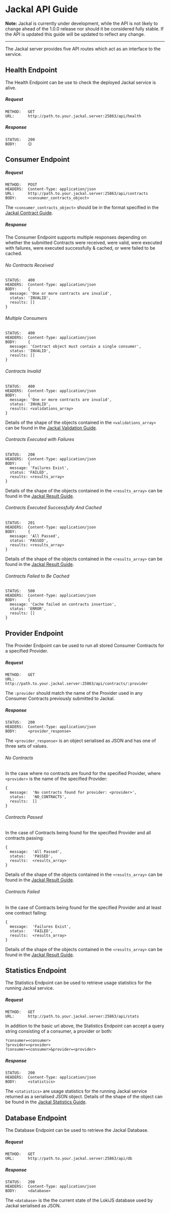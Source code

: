 # Jackal API Guide

__Note:__ Jackal is currently under development, while the API is not likely to change ahead of the 1.0.0 release nor should it be considered fully stable. If the API is updated this guide will be updated to reflect any change.

---------------

The Jackal server provides five API routes which act as an interface to the service.

## Health Endpoint

The Health Endpoint can be use to check the deployed Jackal service is alive.

##### Request

```
METHOD:   GET
URL:      http://path.to.your.jackal.server:25863/api/health
```

##### Response

```
STATUS:   200
BODY:     😊
```

## Consumer Endpoint

##### Request

```
METHOD:   POST
HEADERS:  Content-Type: application/json
URL:      http://path.to.your.jackal.server:25863/api/contracts
BODY:     <consumer_contracts_object>
```

The `<consumer_contracts_object>` should be in the format specified in the [Jackal Contract Guide](https://github.com/findmypast-oss/jackal/blob/master/docs/contract.md).

##### Response

The Consumer Endpoint supports multiple responses depending on whether the submitted Contracts were received, were valid, were executed with failures, were executed successfully & cached, or were failed to be cached.

###### No Contracts Received

```
STATUS:   400
HEADERS:  Content-Type: application/json
BODY:     {
  message: 'One or more contracts are invalid',
  status: 'INVALID',
  results: []
}
```

###### Multiple Consumers

```
STATUS:   400
HEADERS:  Content-Type: application/json
BODY:     {
  message: 'Contract object must contain a single consumer',
  status: 'INVALID',
  results: []
}
```

###### Contracts Invalid

```
STATUS:   400
HEADERS:  Content-Type: application/json
BODY:     {
  message: 'One or more contracts are invalid',
  status: 'INVALID',
  results: <validations_array>
}
```

Details of the shape of the objects contained in the `<validations_array>` can be found in the [Jackal Validation Guide](https://github.com/findmypast-oss/jackal/blob/master/docs/result.md).

###### Contracts Executed with Failures

```
STATUS:   200
HEADERS:  Content-Type: application/json
BODY:     {
  message: 'Failures Exist',
  status: 'FAILED',
  results: <results_array>
}
```

Details of the shape of the objects contained in the `<results_array>` can be found in the [Jackal Result Guide](https://github.com/findmypast-oss/jackal/blob/master/docs/result.md).

###### Contracts Executed Successfully And Cached

```
STATUS:   201
HEADERS:  Content-Type: application/json
BODY:     {
  message: 'All Passed',
  status: 'PASSED',
  results: <results_array>
}
```

Details of the shape of the objects contained in the `<results_array>` can be found in the [Jackal Result Guide](https://github.com/findmypast-oss/jackal/blob/master/docs/result.md).

###### Contracts Failed to Be Cached

```
STATUS:   500
HEADERS:  Content-Type: application/json
BODY:     {
  message: 'Cache failed on contracts insertion',
  status: 'ERROR',
  results: []
}
```

## Provider Endpoint

The Provider Endpoint can be used to run all stored Consumer Contracts for a specified Provider.

##### Request

```
METHOD:   GET
URL:      http://path.to.your.jackal.server:25863/api/contracts/:provider
```

The `:provider` should match the name of the Provider used in any Consumer Contracts previously submitted to Jackal.

##### Response

```
STATUS:   200
HEADERS:  Content-Type: application/json
BODY:     <provider_response>
```

The `<provider_response>` is an object serialised as JSON and has one of three sets of values.

###### No Contracts

In the case where no contracts are found for the specified Provider, where `<provider>` is the name of the specified Provider:

```
{
  message:  'No contracts found for provider: <provider>',
  status:   'NO_CONTRACTS',
  results:  []
}
```

###### Contracts Passed

In the case of Contracts being found for the specified Provider and all contracts passing:

```
{
  message:  'All Passed',
  status:   'PASSED',
  results:  <results_array>
}
```

Details of the shape of the objects contained in the `<results_array>` can be found in the [Jackal Result Guide](https://github.com/findmypast-oss/jackal/blob/master/docs/result.md).

###### Contracts Failed

In the case of Contracts being found for the specified Provider and at least one contract failing:

```
{
  message:  'Failures Exist',
  status:   'FAILED',
  results:  <results_array>
}
```

Details of the shape of the objects contained in the `<results_array>` can be found in the [Jackal Result Guide](https://github.com/findmypast-oss/jackal/blob/master/docs/result.md).

## Statistics Endpoint

The Statistics Endpoint can be used to retrieve usage statistics for the running Jackal service.

##### Request

```
METHOD:   GET
URL:      http://path.to.your.jackal.server:25863/api/stats
```

In addition to the basic url above, the Statistics Endpoint can accept a query string consisting of a consumer, a provider or both:

```
?consumer=<consumer>
?provider=<provider>
?consumer=<consumer>&provider=<provider>
```

##### Response

```
STATUS:   200
HEADERS:  Content-Type: application/json
BODY:     <statistics>
```

The `<statistics>` are usage statistics for the running Jackal service returned as a serialised JSON object. Details of the shape of the object can be found in the [Jackal Statistics Guide](https://github.com/findmypast-oss/jackal/blob/master/docs/statistics.md).

## Database Endpoint

The Database Endpoint can be used to retrieve the Jackal Database.

##### Request

```
METHOD:   GET
URL:      http://path.to.your.jackal.server:25863/api/db
```

##### Response

```
STATUS:   200
HEADERS:  Content-Type: application/json
BODY:     <database>
```

The `<database>` is the the current state of the LokiJS database used by Jackal serialised as JSON.
